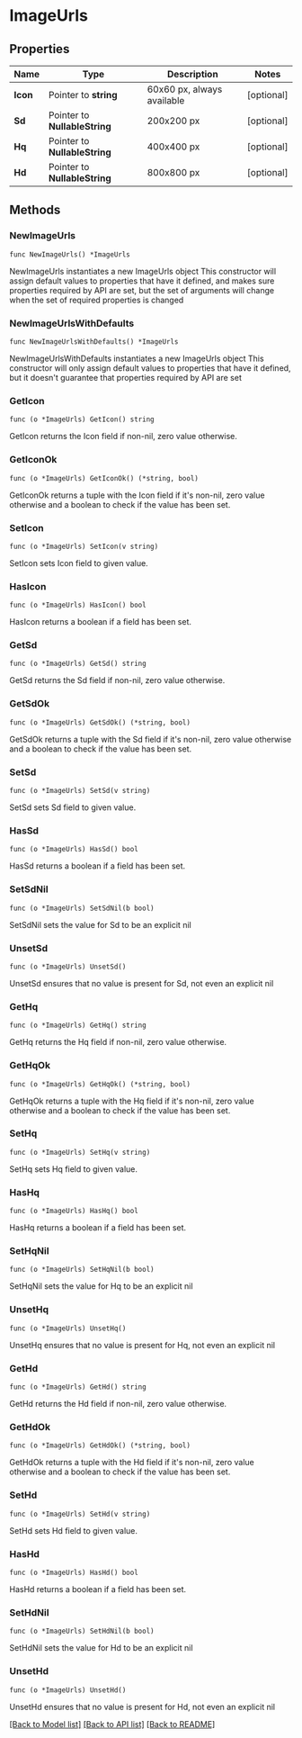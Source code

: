 # ImageUrls

## Properties

Name | Type | Description | Notes
------------ | ------------- | ------------- | -------------
**Icon** | Pointer to **string** | 60x60 px, always available | [optional] 
**Sd** | Pointer to **NullableString** | 200x200 px | [optional] 
**Hq** | Pointer to **NullableString** | 400x400 px | [optional] 
**Hd** | Pointer to **NullableString** | 800x800 px | [optional] 

## Methods

### NewImageUrls

`func NewImageUrls() *ImageUrls`

NewImageUrls instantiates a new ImageUrls object
This constructor will assign default values to properties that have it defined,
and makes sure properties required by API are set, but the set of arguments
will change when the set of required properties is changed

### NewImageUrlsWithDefaults

`func NewImageUrlsWithDefaults() *ImageUrls`

NewImageUrlsWithDefaults instantiates a new ImageUrls object
This constructor will only assign default values to properties that have it defined,
but it doesn't guarantee that properties required by API are set

### GetIcon

`func (o *ImageUrls) GetIcon() string`

GetIcon returns the Icon field if non-nil, zero value otherwise.

### GetIconOk

`func (o *ImageUrls) GetIconOk() (*string, bool)`

GetIconOk returns a tuple with the Icon field if it's non-nil, zero value otherwise
and a boolean to check if the value has been set.

### SetIcon

`func (o *ImageUrls) SetIcon(v string)`

SetIcon sets Icon field to given value.

### HasIcon

`func (o *ImageUrls) HasIcon() bool`

HasIcon returns a boolean if a field has been set.

### GetSd

`func (o *ImageUrls) GetSd() string`

GetSd returns the Sd field if non-nil, zero value otherwise.

### GetSdOk

`func (o *ImageUrls) GetSdOk() (*string, bool)`

GetSdOk returns a tuple with the Sd field if it's non-nil, zero value otherwise
and a boolean to check if the value has been set.

### SetSd

`func (o *ImageUrls) SetSd(v string)`

SetSd sets Sd field to given value.

### HasSd

`func (o *ImageUrls) HasSd() bool`

HasSd returns a boolean if a field has been set.

### SetSdNil

`func (o *ImageUrls) SetSdNil(b bool)`

 SetSdNil sets the value for Sd to be an explicit nil

### UnsetSd
`func (o *ImageUrls) UnsetSd()`

UnsetSd ensures that no value is present for Sd, not even an explicit nil
### GetHq

`func (o *ImageUrls) GetHq() string`

GetHq returns the Hq field if non-nil, zero value otherwise.

### GetHqOk

`func (o *ImageUrls) GetHqOk() (*string, bool)`

GetHqOk returns a tuple with the Hq field if it's non-nil, zero value otherwise
and a boolean to check if the value has been set.

### SetHq

`func (o *ImageUrls) SetHq(v string)`

SetHq sets Hq field to given value.

### HasHq

`func (o *ImageUrls) HasHq() bool`

HasHq returns a boolean if a field has been set.

### SetHqNil

`func (o *ImageUrls) SetHqNil(b bool)`

 SetHqNil sets the value for Hq to be an explicit nil

### UnsetHq
`func (o *ImageUrls) UnsetHq()`

UnsetHq ensures that no value is present for Hq, not even an explicit nil
### GetHd

`func (o *ImageUrls) GetHd() string`

GetHd returns the Hd field if non-nil, zero value otherwise.

### GetHdOk

`func (o *ImageUrls) GetHdOk() (*string, bool)`

GetHdOk returns a tuple with the Hd field if it's non-nil, zero value otherwise
and a boolean to check if the value has been set.

### SetHd

`func (o *ImageUrls) SetHd(v string)`

SetHd sets Hd field to given value.

### HasHd

`func (o *ImageUrls) HasHd() bool`

HasHd returns a boolean if a field has been set.

### SetHdNil

`func (o *ImageUrls) SetHdNil(b bool)`

 SetHdNil sets the value for Hd to be an explicit nil

### UnsetHd
`func (o *ImageUrls) UnsetHd()`

UnsetHd ensures that no value is present for Hd, not even an explicit nil

[[Back to Model list]](../README.md#documentation-for-models) [[Back to API list]](../README.md#documentation-for-api-endpoints) [[Back to README]](../README.md)


